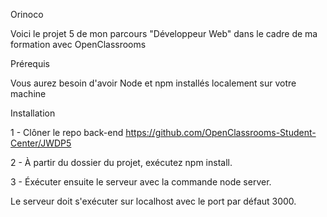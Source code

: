 Orinoco

Voici le projet 5 de mon parcours "Développeur Web" dans le cadre de ma formation avec OpenClassrooms

Prérequis

Vous aurez besoin d'avoir Node et npm installés localement sur votre machine

Installation

1 - Clôner le repo back-end https://github.com/OpenClassrooms-Student-Center/JWDP5

2 - À partir du dossier du projet, exécutez npm install.

3 - Éxécuter ensuite le serveur avec la commande node server.

Le serveur doit s'exécuter sur localhost avec le port par défaut 3000.
